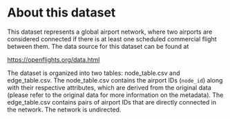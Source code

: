 # About this dataset 

This dataset represents a global airport network, where two airports are considered connected if there is at least one scheduled commercial flight between them. The data source for this dataset can be found at

  https://openflights.org/data.html
  
The dataset is organized into two tables: node_table.csv and edge_table.csv. The node_table.csv contains the airport IDs (`node_id`) along with their respective attributes, which are derived from the original data (please refer to the original data for more information on the metadata). The edge_table.csv contains pairs of airport IDs that are directly connected in the network. The network is undirected.
